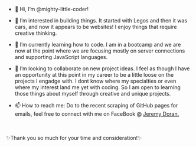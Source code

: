- 👋 Hi, I’m @mighty-little-coder!
  
- 👀 I’m interested in building things. It started with Legos and then it was cars, and now it appears to be websites! I enjoy things that require creative thinking.
  
- 🌱 I’m currently learning how to code. I am in a bootcamp and we are now at the point where we are focusing mostly on server connections and supporting JavaScript languages.
  
- 💞️ I’m looking to collaborate on new project ideas. I feel as though I have an opportunity at this point in my career to be a little loose on the projects I engadge with. I dont know where my specialties or even where my interest land me yet with coding. So I am open to learning those things about myself through creative and unique projects.

- 📫 How to reach me: Do to the recent scraping of GitHub pages for emails, feel free to connect with me on FaceBook @ <a href="https://www.facebook.com/jeremy.doran.37">Jeremy Doran.</a>

<br>
<br>
✨Thank you so much for your time and consideration!✨

<!---
mighty-little-coder/mighty-little-coder is a ✨ special ✨ repository because its `README.md` (this file) appears on your GitHub profile.
You can click the Preview link to take a look at your changes.
--->
